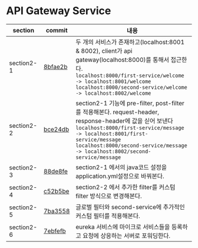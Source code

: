 # API Gateway Service

| section     | commit                                                                                                                | 내용                                                                                                         |
|-------------|-----------------------------------------------------------------------------------------------------------------------|-------------------------------------------------------------------------------------------------------------------|
|  section2-1 | [8bfae2b](https://github.com/jihyunhillpark/spring-cloud-practice-repo/tree/8bfae2b11f7e2bf71361f9c138a16fa5cfda2fa7) | 두 개의 서비스가 존재하고(localhost:8001 & 8002), client가 api gateway(localhost:8000)를 통해서 접근한다.<br /> `localhost:8000/first-service/welcome -> localhost:8001/welcome`<br />`localhost:8000/second-service/welcome -> localhost:8002/welcome` |
|  section2-2 | [bce24db](https://github.com/jihyunhillpark/spring-cloud-practice-repo/tree/bce24db2cc19721b375a1e2d4982958d9c451acf) | section2-1 기능에 pre-filter, post-filter를 적용해본다. request-header, response-header에 값을 싣어 보낸다<br /> `localhost:8000/first-service/message -> localhost:8001/first-service/message`<br />`localhost:8000/second-service/message -> localhost:8002/second-service/message` |
|  section2-3 | [88de8fe](https://github.com/jihyunhillpark/spring-cloud-practice-repo/commit/88de8fe4e05ec344ec0f4d222269da630043507d) | section2-1 에서의 java코드 설정을 application.yml설정으로 바꿔본다. |
|  section2-4 | [c52b5be](https://github.com/jihyunhillpark/spring-cloud-practice-repo/commit/c52b5bec4fce1b59827bb725fe9cc944c64bda4c) | section2-2 에서 추가한 filter를 커스텀 filter 방식으로 변경해본다. |
|  section2-5 | [7ba3558](https://github.com/jihyunhillpark/spring-cloud-practice-repo/commit/7ba355891dcc207a91bd13b8949f38354e2685da) | 글로벌 필터와 second-service에 추가적인 커스텀 필터를 적용해본다. |
|  section2-6 | [7ebfefb](https://github.com/jihyunhillpark/spring-cloud-practice-repo/commit/7ebfefb32872f2715fb2c3190275653e01dea91f) | eureka 서비스에 마이크로 서비스들을 등록하고 요청에 상응하는 서버로 포워딩한다.|
